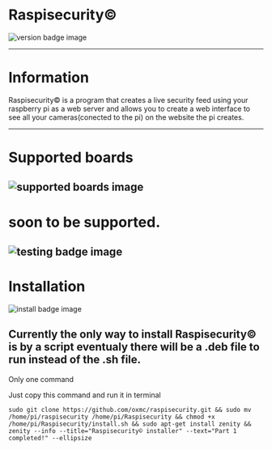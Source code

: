 # Raspisecurity©
![version badge image](https://img.shields.io/badge/version-beta-brightgreen)

-----
# Information
Raspisecurity© is a program that creates a live security feed using your raspberry pi as a web server and allows you to create a web interface to see all your cameras(conected to the pi) on the website the pi creates.

-----
# Supported boards
![supported boards image](https://img.shields.io/badge/supported%20boards-raspberry%20pi%203%20,%20raspberry%20pi%203%20b%2B-blue)
-----
# soon to be supported.

![testing badge image](https://img.shields.io/badge/testing-raspberry%20pi%204-informational)
-----
# Installation
![install badge image](https://img.shields.io/badge/install%20options-script-green)

Currently the only way to install Raspisecurity© is by a script eventualy there will be a .deb file to run instead of the .sh file.
-----
Only one command

Just copy this command and run it in terminal
```
sudo git clone https://github.com/oxmc/raspisecurity.git && sudo mv /home/pi/raspisecurity /home/pi/Raspisecurity && chmod +x /home/pi/Raspisecurity/install.sh && sudo apt-get install zenity && zenity --info --title="Raspisecurity© installer" --text="Part 1 completed!" --ellipsize
```

